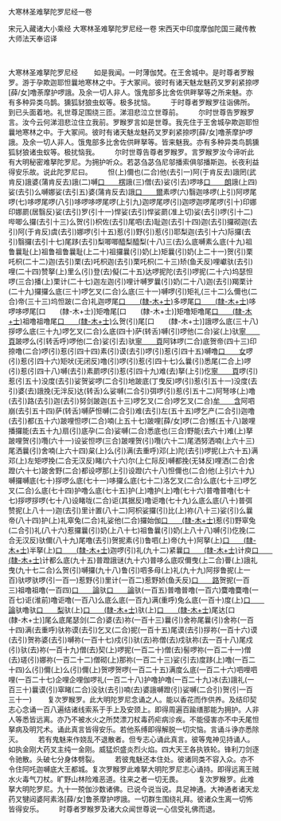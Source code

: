 大寒林圣难拏陀罗尼经一卷


宋元入藏诸大小乘经
大寒林圣难拏陀罗尼经一卷
宋西天中印度摩伽陀国三藏传教大师法天奉诏译


　　

大寒林圣难拏陀罗尼经
　　如是我闻。一时薄伽梵。在王舍城中。是时尊者罗睺罗。游于孕欺迦耶怛曩地寒林之中。于大冢间。彼时有诸天魅龙魅药叉罗刹紧捺啰[薛/女]噜荼摩护啰誐。及余一切人非人。饿鬼部多比舍佐供畔拏等之所来魅。亦有多种异类乌鹊。獯狐豺狼虫蚁等。极多扰恼。
　　于时尊者罗睺罗往诣佛所。到已头面着地。礼世尊足围绕三匝。涕泪悲泣立世尊前。
　　尔时世尊告罗睺罗言。汝今云何涕泪悲泣住立我前。罗睺罗言如是世尊。我先住于王舍城孕欺迦耶怛曩地寒林之中。于大冢间。彼时有诸天魅龙魅药叉罗刹紧捺啰[薛/女]噜荼摩护啰誐。及余一切人非人。饿鬼部多比舍佐供畔拏等。皆来魅我。亦有多种异类鸟鹊獯狐豺狼诸虫蚁等。极扰恼我。
　　尔时世尊告尊者罗睺罗。言罗睺罗汝今谛听此有大明秘密难拏陀罗尼。为拥护听众。若苾刍苾刍尼邬播索俱邬播斯迦。长夜利益得安乐故。说此陀罗尼曰。
　　怛(上)儞也(二合)他(去引一)阿(于肯反去)誐罔(武肯反)誐婆(蒲肯反去)誐(二)嚩[口　　楞](转舌)誐(三)僧(去)娑(引去)啰哆[口　　朗](转舌)誐(上四)娑(去引)么嚩娜娑(去引五)婆(蒲肯反去)誐[口　　爾](仁际反上)素啰(六)翳迦哆啰(上引)阿啰尾啰(七)哆啰尾啰(八引)哆啰哆啰尾啰(上引九)迦啰尾啰(引)迦啰迦啰尾啰(引十)印娜印娜罽(居翳反)娑(去引)罗(引十一)悍娑(去引)悍娑罽(准上切)娑(去引)啰(引十二)哔唧么攞(去引十三)么贺(引)枳佐(去引)尾呬(去)耻迦(去引十四)迦(去引)攞砌迦(去引)阿(于肯反)虞(去引)娜啰(引十五)惹(引)野(引)惹(引)耶梨迦(去引十六)际攞(去引)翳攞(去引十七)尾跢(去引)梨唧唧醯梨醯梨(十八)三(去)么底嚩素么底(十九)祖鲁曩耻(上)祖鲁祖鲁曩耻(上二十)祖攞曩(引)奶(上)矩曩(引)奶(上二十一)贺(引)栗吒枳(二十二)迦(去引)栗(去)吒枳迦(去引)栗吒枳(二十三)矫(鱼夭反)哩巘驮(去引)哩(二十四)赞拏(上)里么(引)登(去)儗(二十五)达啰抳陀(去引)啰抳(二十六)坞瑟怛啰(三合)播(上)栗计(二十七)迦左迦(引)哩计嚩罗曩(引)奶(二十八)迦(去引)羯栗计(二十九)攞攞么底(三十)啰乞叉(二合)么底(三十一)嚩啰(引)矩礼(三十二)么儞也(二合)帝(三十三)坞怛跛(二合)礼迦啰尾[口　　(隸-木+士)](三十四)多啰尾[口　　(隸-木+士)](三十五)哆啰哆啰尾[口　　(隸-木+士)]矩噜尾[口　　(隸-木+士)]矩噜矩噜尾[口　　(隸-木+士)](三十六)祖噜祖噜尾[口　　(隸-木+士)](三十七)么贺(引)尾[口　　(隸-木+士)]誐啰么底(三十八)拶啰么底(三十九)啰乞叉(二合)么底(四十)萨(转舌)嚩(引)啰他(二合)娑(上)驮[寧　　頁](上四十一)跛啰么(引转舌呼)啰他(二合)娑(引去)驮[寧　　頁](上四十二)阿钵啰(二合)底贺帝(四十三)印捺噜(二合)啰(引)惹(引四十四)素(引)谟(去引)啰(引)惹(引四十五)嚩噜[口　　女](拏矩反)啰(引)惹(引四十六)矩吠(无闭反)噜(引)啰(引)惹(引四十七)么曩(引)悉尾(二合上)啰(引)惹(引四十八)嚩(去引)素罽啰(引)惹(引四十九)难(去)拏(上引)仡[寧　　頁](二合)啰(引)惹(引五十)没度(去引)娑贺娑啰(二合引)地跛底(丁曳反)啰(引)惹(引五十一)没度(去引)婆(去)誐挽(无泮反)达(转舌)么娑嚩(二合引)弭啰(引)惹(引五十二)阿弩哆(上)噜(去引)路(去引)迦(去引)努剑跛迦(五十三)啰乞叉(二合)啰乞叉(二合)[牟　　含](去引)阿呬崩(去引五十四)萨(转舌)嚩萨怛嚩(二合引)难(去引)左(五十五)啰乞产(二合引)迦噜(去引)都(五十六)跛哩怛啰(二合)喃(上五十七)跛哩[薛/女]啰(二合)憾(五十八)跛哩播攞能(去五十九)扇(引)底孕(二合)娑嚩(二合)悉底也(三合)野能(去六十)难(上)拏跛哩贺(引)囕(六十一)设娑怛啰(三合)跛哩贺(引)囕(六十二)尾洒努洒喃(上六十三)尾洒曩(引)舍喃(上六十四)枲(上)么(引)满(去重呼)邓(上)陀(去引)啰抳(上六十五)满邓(上)左矩啰挽(二合无汉反)睹(六十六)尔(上仁际反)嚩都挽(无钵反)哩洒(二合)舍蹬(六十七)跛舍野(二合)都设啰那(上引)设蹬(六十八)怛儞也(二合)他(上引六十九)嚩攞嚩底(七十)拶啰么底(七十一)哆攞么底(七十二)洛乞叉(二合)么底(七十三)啰乞叉(二合)么底(七十四)护噜么底(七十五)护(上)噜护(上)噜(七十六)普噜普噜(七十七)拶啰拶啰(七十八)设睹咙(二合)讵(其据反)噜讵噜(七十九)么底么底(八十)普弭赞抳(上八十一)迦(去引)里计置(八十二)阿枳娑攞(引)比(上)祢(八十三)娑(引)么曩帝(八十四)护(上)礼窣兔(二合)礼娑他(二合)攞始伽[口　　(隸-木+士)](八十五)惹(引)野窣兔(二合引)礼(八十六)惹攞曩(引)奶(上八十七)祖鲁曩(引)奶(上八十八)嚩(引)仡挽(二合无汉反)驮儞(八十九)尾噜(去引)贺抳素(引)鲁呬(上)帝(九十)阿拏(上)[口　　(隸-木+士)](上)半拏(上)[口　　(隸-木+士)](上九十一)迦啰(引)礼(九十二)紧曩[口　　(隸-木+士)](上九十三)计庾[口　　(隸-木+士)](上九十四)计都么底(九十五)普蹬誐谜(九十六)普哆么底叹儞曳(上二合)瞢(上)誐礼曳(九十七二合)么贺(引)嚩攞(九十八)鲁(引)呬多母(上)礼(九十九)阿拶鲁抳(上一百)驮啰驮啰(引一百一)惹野(引)里计(一百二)惹野娇(鱼夭反)[口　　路](去引)贺抳(一百三)祖噜祖噜(一百四)[口　　論](卢恩反转舌)驮[口　　論](淮上)驮(一百五)普噜普噜(一百六)麌噜麌噜(一百七)讵(淮前)噜讵噜(一百八)么底么底(一百九)满(重呼)兔么底(一百十)度(上)[口　　論](淮上切)驮噜驮[口　　梨](一百十一)驮(上)[口　　(隸-木+士)](上)驮(上)[口　　(隸-木+士)](上一百十二)尾达[口　　(隸-木+士)]尾么底尾瑟剑(二合)婆(去)祢(一百十三)曩(引)舍祢尾曩(引)舍祢(一百十四)满(去重呼)驮祢谟(去引)乞叉(二合)抳(一百十五)尾谟(去引)拶祢(一百十六)谟(去引)贺祢婆(去引)嚩祢(一百十七)戍(引)驮(去)祢僧(去)戍驮祢(去一百十八)尾戍(引)驮(去)祢(一百十九)僧(去)契(上)啰抳(一百二十)僧(去)髻啰祢(一百二十一)僧(去)瑳(引)娜祢(一百二十二)僧砌(上)那祢(一百二十三)娑(引去)度跢(上)噜(一百二十四)么(引)儞(上)么(引)儞(上)贺啰贺啰(一百二十五)满度么底(一百二十六)呬哩呬哩(一百二十七)企哩企哩伽啰礼(一百二十八)护噜护噜(一百二十九)冰(去)誐礼(一百三十)曩谟(引)窣睹(二合)没驮(去引)喃(去)婆誐嚩蹬(引)娑嚩(二合引)贺(引一百三十一)
　　复次罗睺罗。此大明陀罗尼念诵之人。能以香花而作供养。及结印契志心念诵一百八遍结诸线索系于手上及安颈上。即得周遍百踰缮那能为拥护。人非人等悉皆远离。亦乃不被水火之所焚漂刀杖毒药疟病沴疾。不能侵害亦不中夭尾怛拏病及明咒术。诵此真言皆得安乐。若他系缚即得解脱一切灾恼。言诵斗诤亦悉除灭。
　　若有鬼魅来作娆乱不退散者。但专志心诵此真言。彼等鬼神见持诵人。如执金刚大药叉主纯一金刚。威猛炽盛炎烈火焰。四大天王各执铁轮。锋利刀剑逐令驰散。头破七分身体劈裂。
　　若彼鬼魅还本住处。彼诸同类不容入众。亦不令住阿吒迦嚩底大王都城。复次罗睺罗此难拏大明陀罗尼志心诵持。即得远离王贼水火毒气刀杖。旷野山林险难恶道。往来之者一切无畏。
　　复次罗睺罗。此难拏大明陀罗尼。九十一殑伽沙数诸佛。已说今说当说。具足神通。大神通者诸天龙药叉犍闼婆阿素洛[薛/女]鲁荼摩护啰誐。一切群生围绕礼拜。彼诸众生离一切怖皆得安乐。
　　时尊者罗睺罗及诸大众闻世尊说一心信受礼佛而退。


